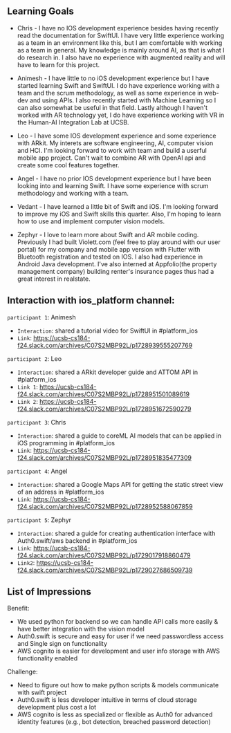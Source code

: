 ## Learning Goals
- Chris - I have no IOS development experience besides having recently read the documentation for SwiftUI. I have very little experience working as a team in an environment like this, but I am comfortable with working as a team in general. My knowledge is mainly around AI, as that is what I do research in. I also have no experience with augmented reality and will have to learn for this project. 

- Animesh - I have little to no iOS development experience but I have started learning Swift and SwiftUI. I do have experience working with a team and the scrum methodology, as well as some experience in web-dev and using APIs. I also recently started with Machine Learning so I can also somewhat be useful in that field. Lastly although I haven't worked with AR technology yet, I do have experience working with VR in the Human-AI Integration Lab at UCSB.

- Leo - I have some IOS development experience and some experience with ARkit. My interets are software engineering, AI, computer vision and HCI. I'm looking forward to work with team and build a userful mobile app project. Can't wait to combine AR with OpenAI api and create some cool features together.

- Angel - I have no prior IOS development experience but I have been looking into and learning Swift. I have some experience with scrum methodology and working with a team.

- Vedant - I have learned a little bit of Swift and iOS. I'm looking forward to improve my iOS and Swift skills this quarter. Also, I'm hoping to learn how to use and implement computer vision models.

- Zephyr - I love to learn more about Swift and AR mobile coding. Previously I had built Violett.com (feel free to play around with our user portal) for my company and mobile app version with Flutter with Bluetooth registration and tested on IOS. I also had experience in Android Java development. I've also interned at Appfolio(the property management company) building renter's insurance pages thus had a great interest in realstate.

## Interaction with ios_platform channel:

`participant 1`: Animesh 
- `Interaction`: shared a tutorial video for SwiftUI in #platform_ios 
- `Link`: https://ucsb-cs184-f24.slack.com/archives/C07S2MBP92L/p1728939555207769

`participant 2`: Leo 
- `Interaction`: shared a ARkit developer guide and ATTOM API in #platform_ios
- `Link 1`: https://ucsb-cs184-f24.slack.com/archives/C07S2MBP92L/p1728951501089619
- `Link 2`: https://ucsb-cs184-f24.slack.com/archives/C07S2MBP92L/p1728951672590279

`participant 3`: Chris 
- `Interaction`: shared a guide to coreML AI models that can be applied in iOS programming in #platform_ios
- `Link`: https://ucsb-cs184-f24.slack.com/archives/C07S2MBP92L/p1728951835477309

`participant 4`: Angel 
- `Interaction`: shared a Google Maps API for getting the static street view of an address in #platform_ios
- `Link`: https://ucsb-cs184-f24.slack.com/archives/C07S2MBP92L/p1728952588067859

`participant 5`: Zephyr
- `Interaction`: shared a guide for creating authentication interface with Auth0.swift/aws backend in #platform_ios
- `Link`: https://ucsb-cs184-f24.slack.com/archives/C07S2MBP92L/p1729017918860479
- `Link2`: https://ucsb-cs184-f24.slack.com/archives/C07S2MBP92L/p1729027686509739

## List of Impressions

 Benefit: 
 - We used python for backend so we can handle API calls more easily & have better integration with the vision model
 - Auth0.swift is secure and easy for user if we need passwordless access and Single sign on functionality
 - AWS cognito is easier for development and user info storage with AWS functionality enabled

Challenge:
- Need to figure out how to make python scripts & models communicate with swift project
- Auth0.swift is less developer intuitive in terms of cloud storage development plus cost a lot
 - AWS cognito is less as specialized or flexible as Auth0 for advanced identity features (e.g., bot detection, breached password detection)


